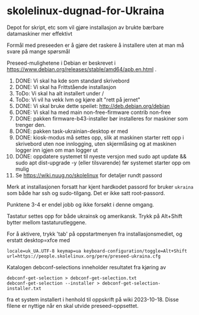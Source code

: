 # skolelinux-dugnad-for-Ukraina

Depot for skript, etc som vil gjøre installasjon av brukte bærbare datamaskiner mer effektivt

Formål med preseeden er å gjøre det raskere å installere uten at man må svare på mange spørsmål

Preseed-mulighetene i Debian er beskrevet i https://www.debian.org/releases/stable/amd64/apb.en.html .

1) DONE: Vi skal ha kde som standard skrivebord
2) DONE: Vi skal ha Frittstående installasjon
3) ToDo: Vi skal ha alt installert under /
4) ToDo: Vi vil ha vekk lvm og kjøre alt "rett på jernet"
5) DONE: Vi skal bruke dette speilet: http://deb.debian.org/debian
6) DONE: Vi skal ha med main non-free-firmware contrib non-free
7) DONE: pakken firmware-b43-installer bør installeres for maskiner som trenger den.
8) DONE: pakken task-ukrainian-desktop er med
9) DONE: kiosk-modus må settes opp, slik at maskinen starter rett opp i skrivebord
   uten noe innlogging, uten skjermlåsing og at maskinen logger inn igjen om man logger ut
10) DONE: oppdatere systemet til nyeste versjon med sudo apt update && sudo apt dist-upgrade -y (eller tilsvarende) før systemet starter opp om mulig
11) Se https://wiki.nuug.no/skolelinux for detaljer rundt passord

Merk at installasjonen forsatt har kjent hardkodet passord for bruker `ukraina` som
både har ssh og sudo-tilgang.  Det er ikke satt root-passord.

Punktene 3-4 er endel jobb og ikke forsøkt i denne omgang.

Tastatur settes opp for både ukrainsk og amerikansk.  Trykk på Alt+Shift bytter mellom
tastaturutleggene.

For å aktivere, trykk 'tab' på oppstartmenyen fra installasjonsmediet, og erstatt
desktop=xfce med

```
locale=uk_UA.UTF-8 keymap=ua keyboard-configuration/toggle=Alt+Shift url=https://people.skolelinux.org/pere/preseed-ukraina.cfg
```

Katalogen debconf-selections inneholder resultatet fra kjøring av

```
debconf-get-selection > debconf-get-selection.txt
debconf-get-selection --installer > debconf-get-selection-installer.txt
```

fra et system installert i henhold til oppskrift på wiki 2023-10-18.  Disse filene
er nyttige når en skal utvide preseed-oppsettet.
